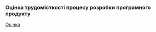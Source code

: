### Оцінка трудомісткості процесу розробки програмного продукту

[Оцінка](https://docs.google.com/spreadsheets/d/1GMkip4QY9x5src6s92pXUwRA-7tPyCXb/edit?usp=sharing&ouid=101170369220741889969&rtpof=true&sd=true)
